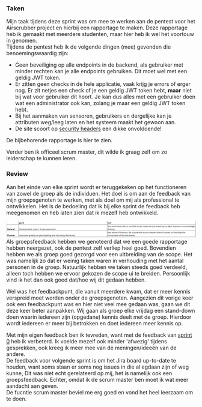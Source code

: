 ### Taken
Mijn taak tijdens deze sprint was om mee te werken aan de pentest voor het Airscrubber project en hierbij een rapportage te maken. Deze rapportage 
heb ik gemaakt met meerdere studenten, maar hier heb ik wel het voortouw in genomen.
<br /> Tijdens de pentest heb ik de volgende dingen (mee) gevonden die benoemingswaardig zijn:
- Geen beveiliging op alle endpoints in de backend, als gebruiker met minder rechten kan je alle endpoints gebruiken. Dit moet wel met een geldig JWT token.
- Er zitten geen checks in de hele applicatie, vaak krijg je errors of erger nog. Er zit netjes een check of je een geldig JWT token hebt, **maar** niet bij wat voor
gebruiker dit hoort. Je kan dus alles met een gebruiker doen wat een administrator ook kan, zolang je maar een geldig JWT token hebt.
- Bij het aanmaken van sensoren, gebruikers en dergelijke kan je attributen weg/leeg laten en het systeem maakt het gewoon aan.
- De site scoort op [security headers](https://securityheaders.com/) een dikke onvoldoende!

De bijbehorende rapportage is <a class="downloadlink" onClick="passwd('./files/Airscrubber-Report.docx','Rapportage Airscrubber')">hier</a> te zien.

Verder ben ik officeel scrum master, dit wilde ik graag zelf om zo leiderschap te kunnen leren. <br />

### Review
Aan het einde van elke sprint wordt er teruggekeken op het functioneren van zowel de groep als de individuen. Het doel is om aan de feedback van mijn groepsgenoten te werken, 
met als doel om mij als professional te ontwikkelen. Het is de bedoeling dat ik bij elke sprint de feedback heb meegenomen en heb laten zien dat ik mezelf heb ontwikkeld.

<img src="../images/project/peerreview2.PNG" alt="Review" class="phish_img" style="align:left;">
Als groepsfeedback hebben we genoteerd dat we een goede rapportage hebben neergezet, ook de pentest zelf verliep heel goed.
Bovendien hebben we als groep goed gezorgd voor een uitbreiding van de scope. Het was namelijk zo dat er weinig taken waren in verhouding
met het aantal personen in de groep. Natuurlijk hebben we taken steeds goed verdeeld, alleen toch hebben we ervoor gekozen de scope ui te breiden. Persoonlijk
vind ik het dan ook goed dat/hoe wij dit gedaan hebben. <br />

Wel was het feedbackpunt, die vanuit meerdere kwam, dat er meer kennis verspreid moet worden onder de groepsgenoten. Aangezien dit vorige keer ook een feedbackpunt was
en hier niet veel mee gedaan was, gaan we dit deze keer beter aanpakken. Wij gaan als groep elke vrijdag een stand-down doen waarin iedereen zijn (opgedane) kennis deelt met de groep.
Hierdoor wordt iedereen er meer bij betrokken en doet iedereen meer kennis op.


Met mijn eigen feedback ben ik tevreden, want met de feedback van [sprint 0](https://tvheel.github.io/project/sprint_0) heb ik verbeterd. Ik voelde mezelf ook minder
'afwezig' tijdens gesprekken, ook kreeg ik meer mee van de meningen/ideeën van de andere. <br />
De feedback voor volgende sprint is om het Jira board up-to-date te houden, want soms staan er soms nog issues in die al egdaan zijn of weg kunne,
Dit was niet echt gerelateerd op mij, het is namelijk ook een groepsfeedback. Echter, omdat ik de scrum master ben moet ik wat meer aandacht aan geven.
<br />
De fucntie scrum master beviel me erg goed en vond het heel leerzaam om te doen.


